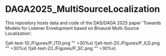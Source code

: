 # DAGA2025_MultiSourceLocalization
This repository hosts data and code of the DAS/DAGA 2025 paper 'Towards Models for Listener Envelopment based on Binaural Multi-Source Localization'.

![alt-text-1](./Figures/P_ITD.png "" =30%x) ![alt-text-2](./Figures/P_ILD.png "" =30%x) ![alt-text-2](./Figures/P_SC.png "" =30%x)
